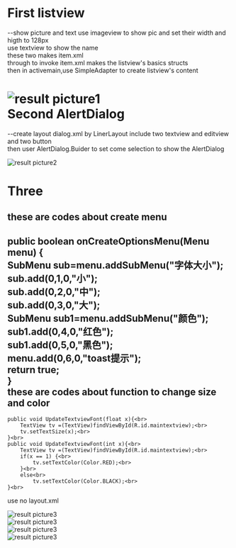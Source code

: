First listview
=================
--show picture and text
use imageview to show pic and set their width and higth to 128px<br>
use textview to show the name <br>
these two makes item.xml <br>
through to invoke item.xml makes the listview's basics structs <br>
then in activemain,use SimpleAdapter to create listview's content <br>

![result picture1](https://github.com/qinyitian/javawork/raw/master/img/a21.JPG)<br>
Second AlertDialog
=================
--create layout dialog.xml by LinerLayout include two textview and editview and two button<br>
then user AlertDialog.Buider to set come selection to show the AlertDialog<br>

![result picture2](https://github.com/qinyitian/javawork/raw/master/img/a22.JPG)<br>

Three
=================
these are codes about create menu<br>
-----------------------------------
public boolean onCreateOptionsMenu(Menu menu) {<br>
        SubMenu sub=menu.addSubMenu("字体大小");<br>
        sub.add(0,1,0,"小");<br>
        sub.add(0,2,0,"中");<br>
        sub.add(0,3,0,"大");<br>
        SubMenu sub1=menu.addSubMenu("颜色");<br>
        sub1.add(0,4,0,"红色");<br>
        sub1.add(0,5,0,"黑色");<br>
        menu.add(0,6,0,"toast提示");<br>
        return true;<br>
    } <br>
these are codes about function to change size and color<br>
-----------------------------------
    public void UpdateTextviewFont(float x){<br>
        TextView tv =(TextView)findViewById(R.id.maintextview);<br>
        tv.setTextSize(x);<br>
    }<br>
    public void UpdateTextviewFont(int x){<br>
        TextView tv =(TextView)findViewById(R.id.maintextview);<br>
        if(x == 1) {<br>
            tv.setTextColor(Color.RED);<br>
        }<br>
        else<br>
            tv.setTextColor(Color.BLACK);<br>
    }<br>
use no layout.xml<br>

![result picture3](https://github.com/qinyitian/javawork/raw/master/img/a231.JPG)<br>
![result picture3](https://github.com/qinyitian/javawork/raw/master/img/a232.JPG)<br>
![result picture3](https://github.com/qinyitian/javawork/raw/master/img/a233.JPG)<br>
![result picture3](https://github.com/qinyitian/javawork/raw/master/img/a234.JPG)<br>
